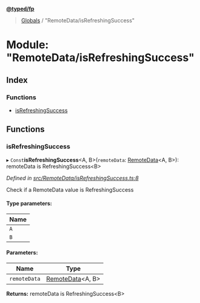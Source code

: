 **[@typed/fp](../README.md)**

> [Globals](../globals.md) / "RemoteData/isRefreshingSuccess"

# Module: "RemoteData/isRefreshingSuccess"

## Index

### Functions

* [isRefreshingSuccess](_remotedata_isrefreshingsuccess_.md#isrefreshingsuccess)

## Functions

### isRefreshingSuccess

▸ `Const`**isRefreshingSuccess**\<A, B>(`remoteData`: [RemoteData](_remotedata_remotedata_.md#remotedata)\<A, B>): remoteData is RefreshingSuccess\<B>

*Defined in [src/RemoteData/isRefreshingSuccess.ts:8](https://github.com/TylorS/typed-fp/blob/559f273/src/RemoteData/isRefreshingSuccess.ts#L8)*

Check if a RemoteData value is RefreshingSuccess

#### Type parameters:

Name |
------ |
`A` |
`B` |

#### Parameters:

Name | Type |
------ | ------ |
`remoteData` | [RemoteData](_remotedata_remotedata_.md#remotedata)\<A, B> |

**Returns:** remoteData is RefreshingSuccess\<B>

